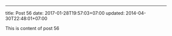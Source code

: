 ---
title: Post 56
date: 2017-01-28T19:57:03+07:00
updated: 2014-04-30T22:48:01+07:00

This is content of post 56